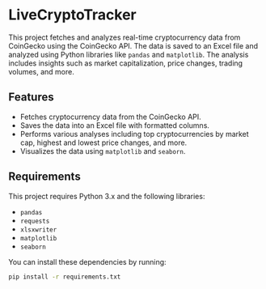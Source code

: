 # LiveCryptoTracker

This project fetches and analyzes real-time cryptocurrency data from CoinGecko using the CoinGecko API. The data is saved to an Excel file and analyzed using Python libraries like `pandas` and `matplotlib`. The analysis includes insights such as market capitalization, price changes, trading volumes, and more.

## Features

- Fetches cryptocurrency data from the CoinGecko API.
- Saves the data into an Excel file with formatted columns.
- Performs various analyses including top cryptocurrencies by market cap, highest and lowest price changes, and more.
- Visualizes the data using `matplotlib` and `seaborn`.

## Requirements

This project requires Python 3.x and the following libraries:

- `pandas`
- `requests`
- `xlsxwriter`
- `matplotlib`
- `seaborn`

You can install these dependencies by running:

```bash
pip install -r requirements.txt
```

